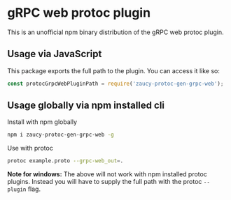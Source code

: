 # gRPC web protoc plugin

This is an unofficial npm binary distribution of the gRPC web protoc plugin.

## Usage via JavaScript

This package exports the full path to the plugin. You can access it like so:

```JavaScript
const protocGrpcWebPluginPath = require('zaucy-protoc-gen-grpc-web');
```

## Usage globally via npm installed cli

Install with npm globally

```sh
npm i zaucy-protoc-gen-grpc-web -g
```

Use with protoc

```sh
protoc example.proto --grpc-web_out=.
```

**Note for windows:** The above will not work with npm installed protoc plugins. Instead you will have to supply the full path with the protoc `--plugin` flag.
